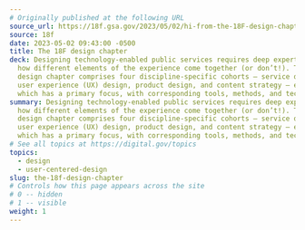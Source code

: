 ```yaml
---
# Originally published at the following URL
source_url: https://18f.gsa.gov/2023/05/02/hi-from-the-18F-design-chapter/
source: 18f
date: 2023-05-02 09:43:00 -0500
title: The 18F design chapter
deck: Designing technology-enabled public services requires deep expertise in
  how different elements of the experience come together (or don’t!). The 18F
  design chapter comprises four discipline-specific cohorts — service design,
  user experience (UX) design, product design, and content strategy — each of
  which has a primary focus, with corresponding tools, methods, and techniques.
summary: Designing technology-enabled public services requires deep expertise in
  how different elements of the experience come together (or don’t!). The 18F
  design chapter comprises four discipline-specific cohorts — service design,
  user experience (UX) design, product design, and content strategy — each of
  which has a primary focus, with corresponding tools, methods, and techniques.
# See all topics at https://digital.gov/topics
topics:
  - design
  - user-centered-design
slug: the-18f-design-chapter
# Controls how this page appears across the site
# 0 -- hidden
# 1 -- visible
weight: 1
---
```

